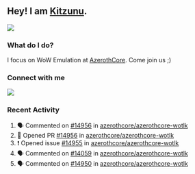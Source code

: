 ## Hey! I am [Kitzunu](https://Github.com/Kitzunu).

<!--<a href="https://github-readme-stats.kitzunu.vercel.app/api?username=Kitzunu&show_icons=true&theme=dark">
  <img align="center" src="https://github-readme-stats.kitzunu.vercel.app/api?username=Kitzunu&show_icons=true&theme=dark" />
</a>-->
<a href="https://github-readme-stats.kitzunu.vercel.app/api?username=Kitzunu&show_icons=true&theme=dark">
  <img align="center" src="https://github-readme-stats.vercel.app/api/top-langs/?username=Kitzunu&layout=compact&theme=dark" />
</a>

### What do I do?

I focus on WoW Emulation at [AzerothCore](https://Github.com/AzerothCore). Come join us ;)

### Connect with me
[![](https://img.shields.io/badge/AzerothCore%20Discord-Connect%20with%20me!-green)](https://discord.com/invite/gkt4y2x)

### Recent Activity

<!--START_SECTION:activity-->
1. 🗣 Commented on [#14956](https://github.com/azerothcore/azerothcore-wotlk/issues/14956) in [azerothcore/azerothcore-wotlk](https://github.com/azerothcore/azerothcore-wotlk)
2. 💪 Opened PR [#14956](https://github.com/azerothcore/azerothcore-wotlk/pull/14956) in [azerothcore/azerothcore-wotlk](https://github.com/azerothcore/azerothcore-wotlk)
3. ❗️ Opened issue [#14955](https://github.com/azerothcore/azerothcore-wotlk/issues/14955) in [azerothcore/azerothcore-wotlk](https://github.com/azerothcore/azerothcore-wotlk)
4. 🗣 Commented on [#14059](https://github.com/azerothcore/azerothcore-wotlk/issues/14059) in [azerothcore/azerothcore-wotlk](https://github.com/azerothcore/azerothcore-wotlk)
5. 🗣 Commented on [#14950](https://github.com/azerothcore/azerothcore-wotlk/issues/14950) in [azerothcore/azerothcore-wotlk](https://github.com/azerothcore/azerothcore-wotlk)
<!--END_SECTION:activity-->
